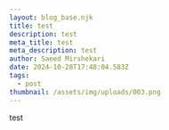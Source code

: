 ```yaml
---
layout: blog_base.njk
title: test
description: test
meta_title: test
meta_description: test
author: Saeed Mirshekari
date: 2024-10-28T17:48:04.583Z
tags:
  - post
thumbnail: /assets/img/uploads/003.png
---
```

test